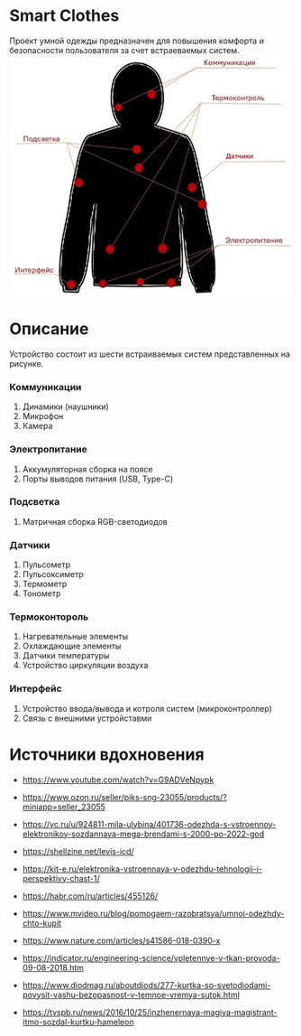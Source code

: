 # Smart Clothes
  Проект умной одежды предназначен для повышения комфорта и безопасности пользователя за счет встраеваемых систем.
![](wear.jpg)

# Описание
Устройство состоит из шести встраиваемых систем представленных на рисунке.
### Коммуникации
  1. Динамики (наушники)
  2. Микрофон
  3. Камера
### Электропитание 
  1. Аккумуляторная сборка на поясе
  2. Порты выводов питания (USB, Type-C)
### Подсветка
  1. Матричная сборка RGB-светодиодов
### Датчики
  1. Пульсометр
  2. Пульсоксиметр
  3. Термометр
  4. Тонометр
### Термоконтороль
  1. Нагревательные элементы
  2. Охлаждающие элементы
  3. Датчики температуры
  4. Устройство циркуляции воздуха
### Интерфейс
  1. Устройство ввода/вывода и котроля систем (микроконтроллер)
  2. Связь с внешними устройставми
 

# Источники вдохновения
* https://www.youtube.com/watch?v=G9ADVeNpypk

* https://www.ozon.ru/seller/piks-sng-23055/products/?miniapp=seller_23055

* https://vc.ru/u/924811-mila-ulybina/401736-odezhda-s-vstroennoy-elektronikoy-sozdannaya-mega-brendami-s-2000-po-2022-god

* https://shellzine.net/levis-icd/

* https://kit-e.ru/elektronika-vstroennaya-v-odezhdu-tehnologii-i-perspektivy-chast-1/

* https://habr.com/ru/articles/455126/

* https://www.mvideo.ru/blog/pomogaem-razobratsya/umnoj-odezhdy-chto-kupit

* https://www.nature.com/articles/s41586-018-0390-x

* https://indicator.ru/engineering-science/vpletennye-v-tkan-provoda-09-08-2018.htm

* https://www.diodmag.ru/aboutdiods/277-kurtka-so-svetodiodami-povysit-vashu-bezopasnost-v-temnoe-vremya-sutok.html

* https://tvspb.ru/news/2016/10/25/inzhenernaya-magiya-magistrant-itmo-sozdal-kurtku-hameleon
